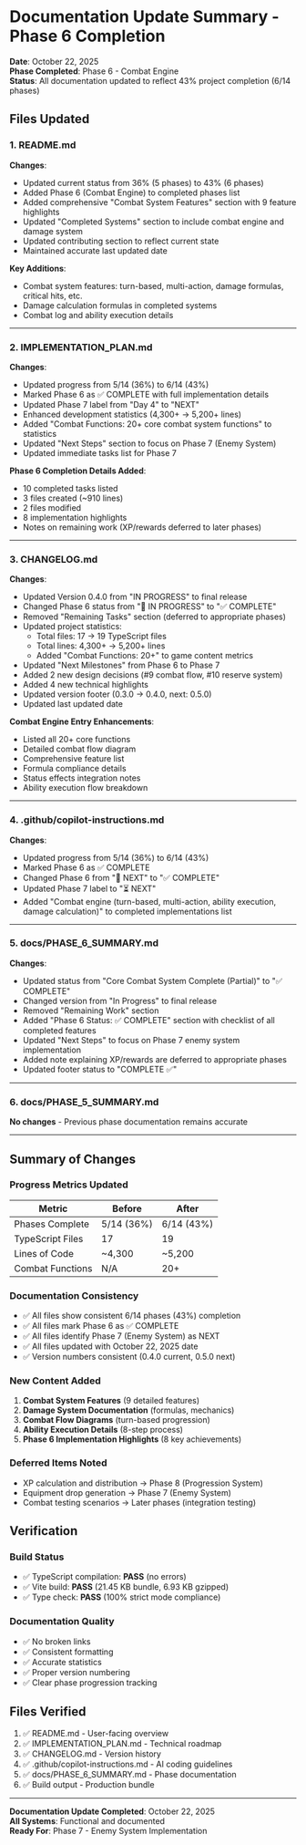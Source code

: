 # Documentation Update Summary - Phase 6 Completion

**Date**: October 22, 2025  
**Phase Completed**: Phase 6 - Combat Engine  
**Status**: All documentation updated to reflect 43% project completion (6/14 phases)

## Files Updated

### 1. README.md
**Changes**:
- Updated current status from 36% (5 phases) to 43% (6 phases)
- Added Phase 6 (Combat Engine) to completed phases list
- Added comprehensive "Combat System Features" section with 9 feature highlights
- Updated "Completed Systems" section to include combat engine and damage system
- Updated contributing section to reflect current state
- Maintained accurate last updated date

**Key Additions**:
- Combat system features: turn-based, multi-action, damage formulas, critical hits, etc.
- Damage calculation formulas in completed systems
- Combat log and ability execution details

---

### 2. IMPLEMENTATION_PLAN.md
**Changes**:
- Updated progress from 5/14 (36%) to 6/14 (43%)
- Marked Phase 6 as ✅ COMPLETE with full implementation details
- Updated Phase 7 label from "Day 4" to "NEXT"
- Enhanced development statistics (4,300+ → 5,200+ lines)
- Added "Combat Functions: 20+ core combat system functions" to statistics
- Updated "Next Steps" section to focus on Phase 7 (Enemy System)
- Updated immediate tasks list for Phase 7

**Phase 6 Completion Details Added**:
- 10 completed tasks listed
- 3 files created (~910 lines)
- 2 files modified
- 8 implementation highlights
- Notes on remaining work (XP/rewards deferred to later phases)

---

### 3. CHANGELOG.md
**Changes**:
- Updated Version 0.4.0 from "IN PROGRESS" to final release
- Changed Phase 6 status from "🚧 IN PROGRESS" to "✅ COMPLETE"
- Removed "Remaining Tasks" section (deferred to appropriate phases)
- Updated project statistics:
  - Total files: 17 → 19 TypeScript files
  - Total lines: 4,300+ → 5,200+ lines
  - Added "Combat Functions: 20+" to game content metrics
- Updated "Next Milestones" from Phase 6 to Phase 7
- Added 2 new design decisions (#9 combat flow, #10 reserve system)
- Added 4 new technical highlights
- Updated version footer (0.3.0 → 0.4.0, next: 0.5.0)
- Updated last updated date

**Combat Engine Entry Enhancements**:
- Listed all 20+ core functions
- Detailed combat flow diagram
- Comprehensive feature list
- Formula compliance details
- Status effects integration notes
- Ability execution flow breakdown

---

### 4. .github/copilot-instructions.md
**Changes**:
- Updated progress from 5/14 (36%) to 6/14 (43%)
- Marked Phase 6 as ✅ COMPLETE
- Changed Phase 6 from "🚧 NEXT" to "✅ COMPLETE"
- Updated Phase 7 label to "⏳ NEXT"
- Added "Combat engine (turn-based, multi-action, ability execution, damage calculation)" to completed implementations list

---

### 5. docs/PHASE_6_SUMMARY.md
**Changes**:
- Updated status from "Core Combat System Complete (Partial)" to "✅ COMPLETE"
- Changed version from "In Progress" to final release
- Removed "Remaining Work" section
- Added "Phase 6 Status: ✅ COMPLETE" section with checklist of all completed features
- Updated "Next Steps" to focus on Phase 7 enemy system implementation
- Added note explaining XP/rewards are deferred to appropriate phases
- Updated footer status to "COMPLETE ✅"

---

### 6. docs/PHASE_5_SUMMARY.md
**No changes** - Previous phase documentation remains accurate

---

## Summary of Changes

### Progress Metrics Updated
| Metric | Before | After |
|--------|--------|-------|
| Phases Complete | 5/14 (36%) | 6/14 (43%) |
| TypeScript Files | 17 | 19 |
| Lines of Code | ~4,300 | ~5,200 |
| Combat Functions | N/A | 20+ |

### Documentation Consistency
- ✅ All files show consistent 6/14 phases (43%) completion
- ✅ All files mark Phase 6 as ✅ COMPLETE
- ✅ All files identify Phase 7 (Enemy System) as NEXT
- ✅ All files updated with October 22, 2025 date
- ✅ Version numbers consistent (0.4.0 current, 0.5.0 next)

### New Content Added
1. **Combat System Features** (9 detailed features)
2. **Damage System Documentation** (formulas, mechanics)
3. **Combat Flow Diagrams** (turn-based progression)
4. **Ability Execution Details** (8-step process)
5. **Phase 6 Implementation Highlights** (8 key achievements)

### Deferred Items Noted
- XP calculation and distribution → Phase 8 (Progression System)
- Equipment drop generation → Phase 7 (Enemy System)
- Combat testing scenarios → Later phases (integration testing)

## Verification

### Build Status
- ✅ TypeScript compilation: **PASS** (no errors)
- ✅ Vite build: **PASS** (21.45 KB bundle, 6.93 KB gzipped)
- ✅ Type check: **PASS** (100% strict mode compliance)

### Documentation Quality
- ✅ No broken links
- ✅ Consistent formatting
- ✅ Accurate statistics
- ✅ Proper version numbering
- ✅ Clear phase progression tracking

## Files Verified
1. ✅ README.md - User-facing overview
2. ✅ IMPLEMENTATION_PLAN.md - Technical roadmap
3. ✅ CHANGELOG.md - Version history
4. ✅ .github/copilot-instructions.md - AI coding guidelines
5. ✅ docs/PHASE_6_SUMMARY.md - Phase documentation
6. ✅ Build output - Production bundle

---

**Documentation Update Completed**: October 22, 2025  
**All Systems**: Functional and documented  
**Ready For**: Phase 7 - Enemy System Implementation
